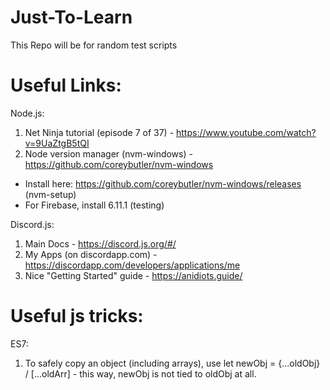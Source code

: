 # Just-To-Learn

This Repo will be for random test scripts

# Useful Links:

Node.js:
1) Net Ninja tutorial (episode 7 of 37) - https://www.youtube.com/watch?v=9UaZtgB5tQI
2) Node version manager (nvm-windows) - https://github.com/coreybutler/nvm-windows
  - Install here: https://github.com/coreybutler/nvm-windows/releases (nvm-setup)
  - For Firebase, install 6.11.1 (testing)

Discord.js:
1) Main Docs - https://discord.js.org/#/
2) My Apps (on discordapp.com) - https://discordapp.com/developers/applications/me
3) Nice "Getting Started" guide - https://anidiots.guide/

# Useful js tricks:

ES7:
1) To safely copy an object (including arrays), use let newObj = {...oldObj} / [...oldArr] - this way, newObj is not tied to oldObj at all.
